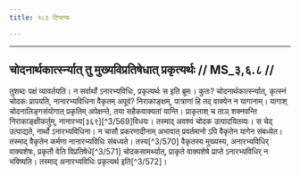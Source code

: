 ```yaml
---
title: १८३ टिप्पन्यः

---
```


[^3/564]: E2,4: saṃkṣepavistarābhyām

[^3/565]: Tait.S. 2.3.9.3

[^3/566]: Tait.S. 2.3.9.3

[^3/567]: E2,4: vistaraḥ

[^3/568]: E2,4: vaikṛter

____________________________________________


## चोदनार्थकार्त्स्न्यात् तु मुख्यविप्रतिषेधात् प्रकृत्यर्थः // MS_३,६.८ //

तुशब्दः पक्षं व्यावर्तयति। न सर्वार्थो ऽनारभ्यविधिः, प्रकृत्यर्थः स इति ब्रूमः। कुतः? चोदनार्थकार्त्स्न्यात्, कृत्स्नं चोदकः प्रापयति, नानारभ्यविधिना वैकृतम् अपूवं? निराकाङ्क्षम्, पात्राणां हि तद् वाक्येन न यागानाम्। यागाश् चोदनालिङ्गसंयोगात् प्रकृतिम् अपेक्षन्ते, तया सहैकवाक्यतां यान्ति। प्राकृताश् च ताञ् शक्नवन्ति निराकाङ्क्षीकर्तुम्, नानारभ्य[३६९][^3/569]विधयः। तस्माद् अवश्यं चोदक उत्पादयितव्यः। स चेद् उत्पाद्यते, नार्थो ऽनारभ्यविधिना। न चासौ प्रकरणादीनाम् अभावात् प्रवर्तमानो ऽपि वैकृतेन यागेन संबध्येत। तस्माद् वैकृतेन कर्मणा
नानारभ्यविधिः संबध्यते। तस्य[^3/570] वैकृतस्य मुख्यस्य, अनारभ्यविधिर् वाक्यशेषः, प्रकृतौ वेति विप्रतिषेधे[^3/571] चोदकसामर्थ्यात्, प्राकृते वाक्यशेषे प्राप्ते ऽनारभ्यविधिर् न भविष्यति। तस्माद् अनारभ्यविधिः प्रकृत्यर्थ इति[^3/572]।
